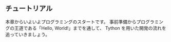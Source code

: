 ## チュートリアル

本章からいよいよプログラミングのスタートです。
事前準備からプログラミングの王道である「Hello, World!」までを通して、
Tython を用いた開発の流れを追っていきましょう。

